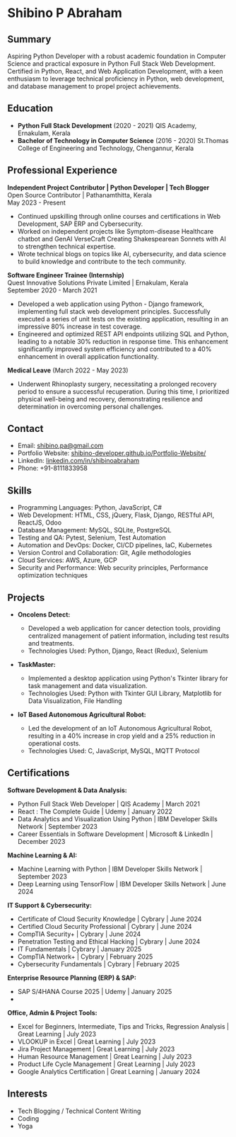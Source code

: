 # Shibino P Abraham

## Summary
Aspiring Python Developer with a robust academic foundation in Computer Science and practical exposure in Python Full Stack Web Development. Certified in Python, React, and Web Application Development, with a keen enthusiasm to leverage technical proficiency in Python, web development, and database management to propel project achievements.

## Education
- **Python Full Stack Development** (2020 - 2021)
  QIS Academy, Ernakulam, Kerala
- **Bachelor of Technology in Computer Science** (2016 - 2020)
  St.Thomas College of Engineering and Technology, Chengannur, Kerala

## Professional Experience
**Independent Project Contributor | Python Developer | Tech Blogger**  
Open Source Contributor | Pathanamthitta, Kerala  
May 2023 - Present
- Continued upskilling through online courses and certifications in Web Development, SAP ERP and Cybersecurity.
- Worked on independent projects like Symptom-disease Healthcare chatbot and GenAI VerseCraft Creating Shakespearean Sonnets with AI to strengthen technical expertise.
- Wrote technical blogs on topics like AI, cybersecurity, and data science to build knowledge and contribute to the tech community.

**Software Engineer Trainee (Internship)**  
Quest Innovative Solutions Private Limited | Ernakulam, Kerala  
September 2020 - March 2021  
- Developed a web application using Python - Django framework, implementing full stack web development principles. Successfully executed a series of unit tests on the existing application, resulting in an impressive 80% increase in test coverage.
- Engineered and optimized REST API endpoints utilizing SQL and Python, leading to a notable 30% reduction in response time. This enhancement significantly improved system efficiency and contributed to a 40% enhancement in overall application functionality.

**Medical Leave** (March 2022 - May 2023)
- Underwent Rhinoplasty surgery, necessitating a prolonged recovery period to ensure a successful recuperation. During this time, I prioritized physical well-being and recovery, demonstrating resilience and determination in overcoming personal challenges.

## Contact
- Email: shibino.pa@gmail.com
- Portfolio Website: [shibino-developer.github.io/Portfolio-Website/](https://shibino-developer.github.io/Portfolio-Website/)
- LinkedIn: [linkedin.com/in/shibinoabraham](www.linkedin.com/in/shibinoabraham)
- Phone: +91-8111833958

## Skills
- Programming Languages: Python, JavaScript, C#
- Web Development: HTML, CSS, jQuery, Flask, Django, RESTful API, ReactJS, Odoo
- Database Management: MySQL, SQLite, PostgreSQL
- Testing and QA: Pytest, Selenium, Test Automation
- Automation and DevOps: Docker, CI/CD pipelines, IaC, Kubernetes
- Version Control and Collaboration: Git, Agile methodologies
- Cloud Services: AWS, Azure, GCP
- Security and Performance: Web security principles, Performance optimization techniques

## Projects
- **Oncolens Detect:**
  - Developed a web application for cancer detection tools, providing centralized management of patient information, including test results and treatments.
  - Technologies Used: Python, Django, React (Redux), Selenium

- **TaskMaster:**
  - Implemented a desktop application using Python's Tkinter library for task management and data visualization.
  - Technologies Used: Python with Tkinter GUI Library, Matplotlib for Data Visualization, File Handling

- **IoT Based Autonomous Agricultural Robot:**
  - Led the development of an IoT Autonomous Agricultural Robot, resulting in a 40% increase in crop yield and a 25% reduction in operational costs.
  - Technologies Used: C, JavaScript, MySQL, MQTT Protocol

## Certifications

**Software Development & Data Analysis:** 
- Python Full Stack Web Developer | QIS Academy | March 2021
- React : The Complete Guide | Udemy | January 2022
- Data Analytics and Visualization Using Python | IBM Developer Skills Network | September 2023
- Career Essentials in Software Development | Microsoft & LinkedIn | December 2023
  
**Machine Learning & AI:** 
- Machine Learning with Python | IBM Developer Skills Network | September 2023
- Deep Learning using TensorFlow | IBM Developer Skills Network | June 2024
  
**IT Support & Cybersecurity:**
- Certificate of Cloud Security Knowledge | Cybrary | June 2024
- Certified Cloud Security Professional |  Cybrary | June 2024
- CompTIA Security+ | Cybrary | June 2024
- Penetration Testing and Ethical Hacking | Cybrary | June 2024
- IT Fundamentals | Cybrary | January 2025
- CompTIA Network+ | Cybrary | February 2025
- Cybersecurity Fundamentals | Cybrary | February 2025
  
**Enterprise Resource Planning (ERP) & SAP:**
- SAP S/4HANA Course 2025 | Udemy | January 2025
- 
**Office, Admin & Project Tools:**
- Excel for Beginners, Intermediate, Tips and Tricks, Regression Analysis | Great Learning | July 2023
- VLOOKUP in Excel | Great Learning | July 2023
- Jira Project Management | Great Learning | July 2023
- Human Resource Management |  Great Learning | July 2023
- Product Life Cycle Management | Great Learning | July 2023
- Google Analytics Certification | Great Learning | January 2024

## Interests
- Tech Blogging / Technical Content Writing
- Coding
- Yoga
